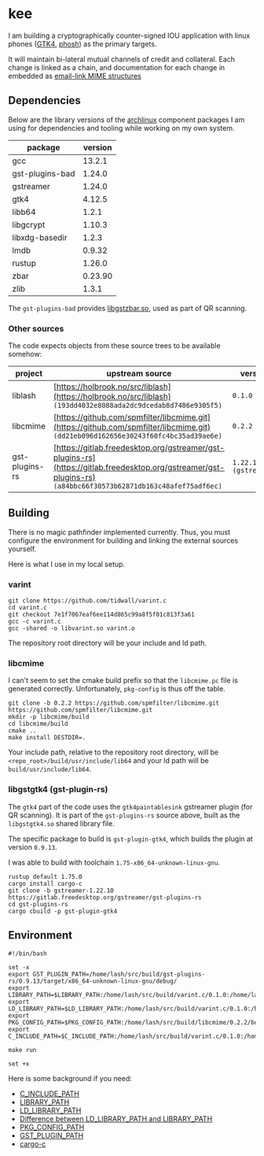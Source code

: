 # kee

I am building a cryptographically counter-signed IOU application with linux phones ([GTK4](https://www.gtk.org/), [phosh](https://phosh.mobi/)) as the primary targets.

It will maintain bi-lateral mutual channels of credit and collateral. Each change is linked as a chain, and documentation for each change in embedded as [email-link MIME structures](https://datatracker.ietf.org/doc/html/rfc2049)


## Dependencies

Below are the library versions of the [archlinux](https://archlinux.org/) component packages I am using for dependencies and tooling while working on my own system.

| package | version |
|---|---|
| gcc | 13.2.1 |
| gst-plugins-bad  | 1.24.0 |
| gstreamer | 1.24.0 |
| gtk4 | 4.12.5 |
| libb64 | 1.2.1 |
| libgcrypt | 1.10.3 |
| libxdg-basedir | 1.2.3 |
| lmdb | 0.9.32 |
| rustup | 1.26.0 |
| zbar | 0.23.90 |
| zlib | 1.3.1 |

The `gst-plugins-bad` provides [libgstzbar.so](https://gstreamer.freedesktop.org/documentation/zbar/index.html?gi-language=c#zbar-page), used as part of QR scanning.


### Other sources

The code expects objects from these source trees to be available somehow:

|project | upstream source | version | tar.gz sha256 |
|---|---|---|---|
| liblash | [https://holbrook.no/src/liblash](https://holbrook.no/src/liblash) `(193dd4032e8088ada2dc9dcedab8d7486e9305f5)` | `0.1.0` | `333cdf49bb7e9f44b37e5bc9f594a01e4b3b8ecb3fcd3d9ffec3ea6dcdeaec7b` |
| libcmime | [https://github.com/spmfilter/libcmime.git](https://github.com/spmfilter/libcmime.git) `(dd21eb096d162656e30243f60fc4bc35ad39ae6e)` | `0.2.2` | `18a8d46ebec575a79212acc2dc6af7fd7bdeba3a9b85a70677ed0b7785c5c04e` |
| gst-plugins-rs | [https://gitlab.freedesktop.org/gstreamer/gst-plugins-rs](https://gitlab.freedesktop.org/gstreamer/gst-plugins-rs) `(a84bbc66f30573b62871db163c48afef75adf6ec)` | `1.22.10 (gstreamer)` | `691d5d52f59ec6322a2f6ddc1039ef47c9ac5e6328e2df1ef920629b46c659df` |


## Building

There is no magic pathfinder implemented currently. Thus, you must configure the environment for building and linking the external sources yourself.

Here is what I use in my local setup.


### varint

```
git clone https://github.com/tidwall/varint.c
cd varint.c
git checkout 7e1f7067eaf6ee114d865c99a8f5f01c813f3a61
gcc -c varint.c
gcc -shared -o libvarint.so varint.o
``` 

The repository root directory will be your include and ld path.


### libcmime

I can't seem to set the cmake build prefix so that the `libcmime.pc` file is generated correctly. Unfortunately, `pkg-config` is thus off the table.

```
git clone -b 0.2.2 https://github.com/spmfilter/libcmime.git
https://github.com/spmfilter/libcmime.git
mkdir -p libcmime/build
cd libcmime/build
cmake ..
make install DESTDIR=.
```

Your include path, relative to the repository root directory, will be `<repo_root>/build/usr/include/lib64` and your ld path will be `build/usr/include/lib64`.


### libgstgtk4 (gst-plugin-rs)

The `gtk4` part of the code uses the `gtk4paintablesink` gstreamer plugin (for QR scanning). It is part of the `gst-plugins-rs` source above, built as the `libgstgtk4.so` shared library file.

The specific package to build is `gst-plugin-gtk4`, which builds the plugin at version `0.9.13`.

I was able to build with toolchain `1.75-x86_64-unknown-linux-gnu`.

```
rustup default 1.75.0
cargo install cargo-c
git clone -b gstreamer-1.22.10 https://gitlab.freedesktop.org/gstreamer/gst-plugins-rs
cd gst-plugins-rs
cargo cbuild -p gst-plugin-gtk4
```


## Environment 

```
#!/bin/bash

set -x
export GST_PLUGIN_PATH=/home/lash/src/build/gst-plugins-rs/0.9.13/target/x86_64-unknown-linux-gnu/debug/
export LIBRARY_PATH=$LIBRARY_PATH:/home/lash/src/build/varint.c/0.1.0:/home/lash/src/build/libcmime/0.2.2/build/usr/local/lib64
export LD_LIBRARY_PATH=$LD_LIBRARY_PATH:/home/lash/src/build/varint.c/0.1.0:/home/lash/src/build/libcmime/0.2.2/build/usr/local/lib64
export PKG_CONFIG_PATH=$PKG_CONFIG_PATH:/home/lash/src/build/libcmime/0.2.2/build/usr/local/lib64/pkgconfig
export C_INCLUDE_PATH=$C_INCLUDE_PATH:/home/lash/src/build/varint.c/0.1.0:/home/lash/src/build/libcmime/0.2.2/build/usr/local/include

make run

set +x
```

Here is some background if you need:

* [C_INCLUDE_PATH](https://gcc.gnu.org/onlinedocs/cpp/Environment-Variables.html)
* [LIBRARY_PATH](https://gcc.gnu.org/onlinedocs/gcc/Environment-Variables.html#index-LIBRARY_005fPATH)
* [LD_LIBRARY_PATH](https://www.man7.org/linux/man-pages/man8/ld.so.8.html#ENVIRONMENT)
* [Difference between LD_LIBRARY_PATH and LIBRARY_PATH](https://www.baeldung.com/linux/library_path-vs-ld_library_path)
* [PKG_CONFIG_PATH](https://man.archlinux.org/man/pkgconf.1.en#ENVIRONMENT)
* [GST_PLUGIN_PATH](https://gstreamer.freedesktop.org/documentation/gstreamer/running.html?gi-language=c)
* [cargo-c](https://github.com/lu-zero/cargo-c)
